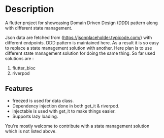# Description

A flutter project for showcasing Domain Driven Design (DDD) pattern along with different state management.

Json data are fetched from (https://jsonplaceholder.typicode.com/) with different endpoints. DDD pattern is maintained here. As a result it is so easy to replace a state management solution with another. Here plan is to use different state management solution for doing the same thing. So far used solutions are :

1. flutter_bloc
2. riverpod

## Features

* freezed is used for data class.
* Dependency injection done in both get_it & riverpod.
* injectable is used with get_it to make things easier.
* Supports lazy loading.

You're mostly welcome to contribute with a state management solution which is not listed above.